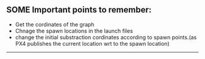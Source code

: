 
SOME Important points to remember:
--------------------------------
- Get the cordinates of the graph
- Chnage the spawn locations in the launch files
- change the initial substraction cordinates according to spawn points.(as PX4 publishes the current location wrt to the spawn location)
--------------------------------




  
